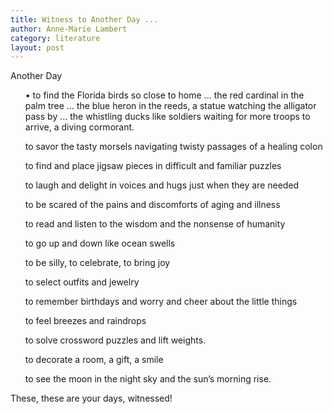 ```yaml
---
title: Witness to Another Day ...
author: Anne-Marie Lambert
category: literature
layout: post
---
```


Another Day
<ul> &bull; to find the Florida birds so close to home ... the red cardinal in the palm tree ... the blue heron in the reeds, a statue watching the alligator pass by ... the whistling ducks like soldiers waiting for more troops to arrive, a diving cormorant.</ul> 

<ul> to savor the tasty morsels navigating twisty passages of a healing colon</ul> 

<ul> to find and place jigsaw pieces in difficult and familiar puzzles</ul> 

<ul> to laugh and delight in voices and hugs just when they are needed</ul> 

<ul> to be scared of the pains and discomforts of aging and illness</ul> 

<ul> to read and listen to the wisdom and the nonsense of humanity</ul> 

<ul> to go up and down like ocean swells</ul> 

<ul> to be silly, to celebrate, to bring joy</ul> 

<ul> to select outfits and jewelry</ul> 

<ul> to remember birthdays and worry and cheer about the little things</ul> 

<ul> to feel breezes and raindrops</ul> 

<ul> to solve crossword puzzles and lift weights.</ul> 

<ul> to decorate a room, a gift, a smile</ul> 

<ul> to see the moon in the night sky and the sun’s morning rise.</ul> 

These, these are your days, witnessed!
